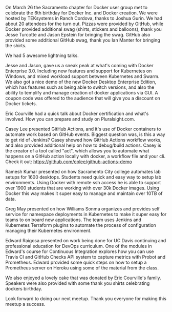 On March 26 the Sacramento chapter for Docker user group met to celebrate the 6th birthday for Docker Inc. and Docker creation. We were hosted by TEKsystems in Ranch Cordova, thanks to Joshua Gurin. We had about 20 attendees for the turn out. Pizzas were provided by GitHub, while Docker provided additional swag (shirts, stickers and balloons), thank you Jesse Turcotte and Jason Epstein for bringing the swag. GitHub also provided some additional GitHub swag, thank you Ian Manter for bringing the shirts. 

We had 5 awesome lightning talks.

Jesse and Jason, gave us a sneak peak at what's coming with Docker Enterprise 3.0. Including new features and support for Kubernetes on Windows, and mixed workload support between Kubernetes and Swarm. We also got a nice demo of the new Docker Desktop Enterprise Edition, which has features such as being able to switch versions, and also the ability to templify and manage creation of docker applications via GUI. A coupon code was offered to the audience that will give you a discount on Docker tickets. 

Eric Courville had a quick talk about Docker certification and what's involved. How you can prepare and study on Pluralsight.com.

Casey Lee presented GitHub Actions, and it's use of Docker containers to automate work based on GitHub events. Biggest question was, is this a way to get rid of Jenkins? Casey showed how GitHub Actions workflow works, and also provided additional help on how to debug/build actions. Casey is the creator of a tool called "act", which allows you to automate what happens on a GitHub action locally with docker, a workflow file and your cli. Check it out: https://github.com/cplee/github-actions-demo

Ramesh Kumar presented on how Sacramento City college automates lab setups for 1600 desktops. Students need quick and easy way to setup lab environments. Using Docker with remote ssh access he is able to support over 1900 students that are working with over 30k Docker images. Using Docker this way makes it super easy to manage and maintain over 10TB of data. 

Greg May presented on how Williams Sonma organizes and provides self service for namespace deployments in Kubernetes to make it super easy for teams to on board new applications. The team uses Jenkins and Kubernetes Terraform plugins to automate the process of configuration managing their Kubernetes environment. 

Edward Raigosa presented on work being done for UC Davis continuing and professional education for DevOps curriculum. One of the modules in Edward's course for Continuous Integration explores how you can use Travis CI and GitHub Checks API system to capture metrics with Probot and Prometheus. Edward provided some quick steps on how to setup a Prometheus server on Heroku using some of the material from the class. 

We also enjoyed a lovely cake that was donated by Eric Courville's family. Speakers were also provided with some thank you shirts celebrating dockers birthday.

Look forward to doing our next meetup. Thank you everyone for making this meetup a success.
